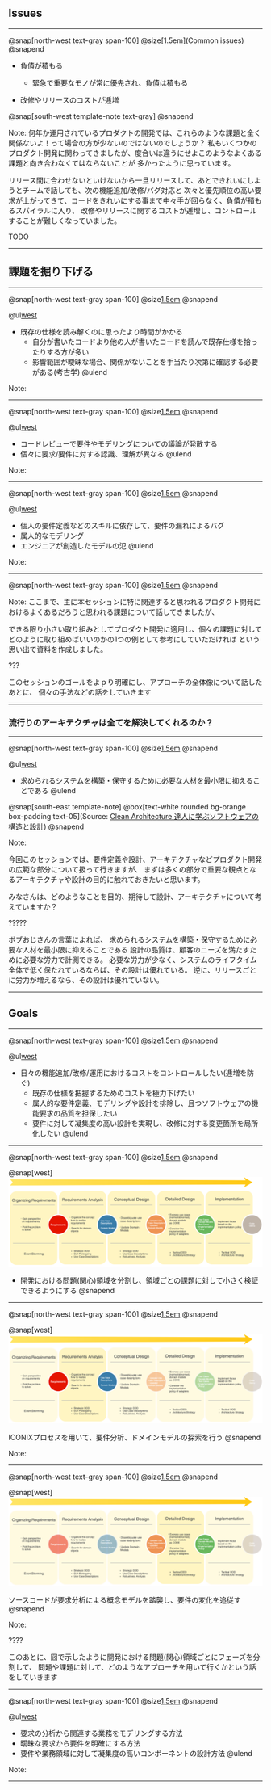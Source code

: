 ## Issues
---
@snap[north-west text-gray span-100]
@size[1.5em](Common issues)
@snapend

- 負債が積もる
    - 緊急で重要なモノが常に優先され、負債は積もる
    
- 改修やリリースのコストが逓増

@snap[south-west template-note text-gray]
@snapend

Note:
何年か運用されているプロダクトの開発では、これらのような課題と全く関係ないよ！って場合の方が少ないのではないのでしょうか？
私もいくつかのプロダクト開発に関わってきましたが、度合いは違うにせよこのようなよくある課題と向き合わなくてはならないことが
多かったように思っています。

リリース間に合わせないといけないから一旦リリースして、あとできれいにしようとチームで話しても、次の機能追加/改修/バグ対応と
次々と優先順位の高い要求が上がってきて、コードをきれいにする事まで中々手が回らなく、負債が積もるスパイラルに入り、
改修やリリースに関するコストが逓増し、コントロールすることが難しくなっていました。

TODO

---
## 課題を掘り下げる

---
@snap[north-west text-gray span-100]
@size[1.5em](既存仕様の把握)
@snapend

@ul[west]()
* 既存の仕様を読み解くのに思ったより時間がかかる
    * 自分が書いたコードより他の人が書いたコードを読んで既存仕様を拾ったりする方が多い
    * 影響範囲が曖昧な場合、関係がないことを手当たり次第に確認する必要がある(考古学)
@ulend

Note:

---
@snap[north-west text-gray span-100]
@size[1.5em](コードレビュー)
@snapend

@ul[west]()
* コードレビューで要件やモデリングについての議論が発散する
* 個々に要求/要件に対する認識、理解が異なる
@ulend

Note:

---
@snap[north-west text-gray span-100]
@size[1.5em](モデリング/設計)
@snapend

@ul[west]()
* 個人の要件定義などのスキルに依存して、要件の漏れによるバグ
* 属人的なモデリング
* エンジニアが創造したモデルの氾
@ulend

Note:

---
@snap[north-west text-gray span-100]
@size[1.5em](プロダクト開発を取り巻く課題)
@snapend

Note:
ここまで、主に本セッションに特に関連すると思われるプロダクト開発におけるよくあるだろうと思われる課題について話してきましたが、

できる限り小さい取り組みとしてプロダクト開発に適用し、個々の課題に対してどのように取り組めばいいのかの1つの例として参考にしていただければ
という思い出で資料を作成しました。

???

このセッションのゴールをよｐり明確にし、アプローチの全体像について話したあとに、
個々の手法などの話をしていきます

---

### 流行りのアーキテクチャは全てを解決してくれるのか？

---
@snap[north-west text-gray span-100]
@size[1.5em](設計・アーキテクチャの目的とは？)
@snapend

@ul[west]()
* 求められるシステムを構築・保守するために必要な人材を最小限に抑えることである
@ulend

@snap[south-east template-note]
@box[text-white rounded bg-orange box-padding text-05](Source: [Clean Architecture 達人に学ぶソフトウェアの構造と設計](https://www.kadokawa.co.jp/product/301806000678/))
@snapend

Note:

今回このセッションでは、要件定義や設計、アーキテクチャなどプロダクト開発の広範な部分について扱って行きますが、
まずは多くの部分で重要な観点となるアーキテクチャや設計の目的に触れておきたいと思います。

みなさんは、どのようなことを目的、期待して設計、アーキテクチャについて考えていますか？

?????

ボブおじさんの言葉によれば、
求められるシステムを構築・保守するために必要な人材を最小限に抑えることである
設計の品質は、顧客のニーズを満たすために必要な労力で計測できる。
必要な労力が少なく、システムのライフタイム全体で低く保たれているならば、その設計は優れている。
逆に、リリースごとに労力が増えるなら、その設計は優れていない。

---
## Goals

---
@snap[north-west text-gray span-100]
@size[1.5em](目指している状態/モチベーション)
@snapend

@ul[west](true)
* 日々の機能追加/改修/運用におけるコストをコントロールしたい(逓増を防ぐ)
    * 既存の仕様を把握するためのコストを極力下げたい
    * 属人的な要件定義、モデリングや設計を排除し、且つソフトウェアの機能要求の品質を担保したい
    * 要件に対して凝集度の高い設計を実現し、改修に対する変更箇所を局所化したい
@ulend

---
@snap[north-west text-gray span-100]
@size[1.5em](アプローチの全体像)
@snapend

@snap[west]
![development-flow](assets/img/development-flow.png)

* 開発における問題(関心)領域を分割し、領域ごとの課題に対して小さく検証できるようにする
@snapend

---
@snap[north-west text-gray span-100]
@size[1.5em](アプローチの全体像)
@snapend

@snap[west]
![development-flow](assets/img/development-flow-focus2.png)

ICONIXプロセスを用いて、要件分析、ドメインモデルの探索を行う
@snapend

Note: 


---
@snap[north-west text-gray span-100]
@size[1.5em](アプローチの全体像)
@snapend

@snap[west]
![development-flow](assets/img/development-flow-focus4.png)

ソースコードが要求分析による概念モデルを踏襲し、要件の変化を追従す
@snapend

Note:

????

このあとに、図で示したように開発における問題(関心)領域ごとにフェーズを分割して、
問題や課題に対して、どのようなアプローチを用いて行くかという話をしていきます

---
@snap[north-west text-gray span-100]
@size[1.5em](このセッションから得られること)
@snapend

@ul[west](true)
* 要求の分析から関連する業務をモデリングする方法
* 曖昧な要求から要件を明確にする方法
* 要件や業務領域に対して凝集度の高いコンポーネントの設計方法
@ulend

Note:

---
